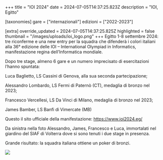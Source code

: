 +++
title = "IOI 2024"
date = 2024-07-05T14:37:25.823Z
description = "IOI, Egitto"

[taxonomies]
gare = ["internazionali"]
edizioni = ["2022-2023"]

[extra]
override_updated = 2024-07-05T14:37:25.825Z
highlighted = false
thumbnail = "/images/uploads/ioi_logo.png"
+++
Egitto 1-8 settembre 2024: tre riconferme e una new entry per la squadra che difenderà i colori italiani alla 36° edizione delle IOI – International Olympiad in Informatics, manifestazione regina dell’Informatica mondiale.

<!-- more -->

Dopo tre stage, almeno 6 gare e un numero imprecisato di esercitazioni l’hanno spuntata:

Luca Baglietto, LS Cassini di Genova, alla sua seconda partecipazione;

Alessandro Lombardo, LS Fermi di Paternò (CT), medaglia di bronzo nel 2023;

Francesco Vercellesi, LS Da Vinci di Milano, medaglia di bronzo nel 2023;

James Bamber, LS Banfi di Vimercate (MB)

Questo il sito ufficiale della manifestazione: <https://www.ioi2024.eg/>  

Da sinistra nella foto Alessandro, James, Francesco e Luca, immortalati nel giardino del SIAF di Volterra dove si sono tenuti i due stage in presenza.

Grande risultato: la squadra italiana ottiene un poker di bronzi.

![](/images/uploads/photo_12_2024-06-26_16-54-25.jpg)
